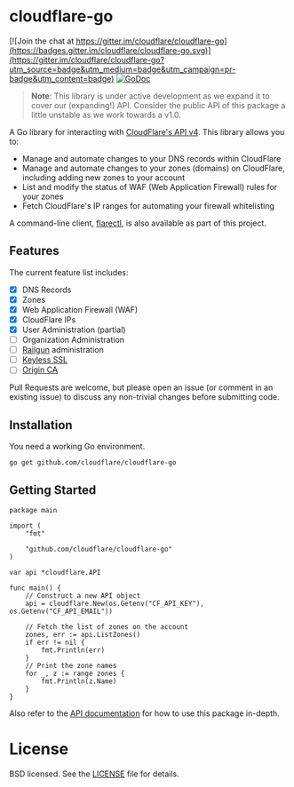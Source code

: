 # cloudflare-go

[![Join the chat at https://gitter.im/cloudflare/cloudflare-go](https://badges.gitter.im/cloudflare/cloudflare-go.svg)](https://gitter.im/cloudflare/cloudflare-go?utm_source=badge&utm_medium=badge&utm_campaign=pr-badge&utm_content=badge)
[![GoDoc](https://godoc.org/github.com/cloudflare/cloudflare-go?status.svg)](https://godoc.org/github.com/cloudflare/cloudflare-go)

> **Note**: This library is under active development as we expand it to cover our (expanding!) API.
Consider the public API of this package a little unstable as we work towards a v1.0.

A Go library for interacting with [CloudFlare's API v4](https://api.cloudflare.com/). This library
allows you to:

* Manage and automate changes to your DNS records within CloudFlare
* Manage and automate changes to your zones (domains) on CloudFlare, including adding new zones to
  your account
* List and modify the status of WAF (Web Application Firewall) rules for your zones
* Fetch CloudFlare's IP ranges for automating your firewall whitelisting

A command-line client, [flarectl](cmd/flarectl), is also available as part of this project.

## Features

The current feature list includes:

- [x] DNS Records
- [x] Zones
- [x] Web Application Firewall (WAF)
- [x] CloudFlare IPs
- [x] User Administration (partial)
- [ ] Organization Administration
- [ ] [Railgun](https://www.cloudflare.com/railgun/) administration
- [ ] [Keyless SSL](https://blog.cloudflare.com/keyless-ssl-the-nitty-gritty-technical-details/)
- [ ] [Origin CA](https://blog.cloudflare.com/universal-ssl-encryption-all-the-way-to-the-origin-for-free/)

Pull Requests are welcome, but please open an issue (or comment in an existing issue) to discuss any
non-trivial changes before submitting code.

## Installation

You need a working Go environment.

```
go get github.com/cloudflare/cloudflare-go
```

## Getting Started

```
package main

import (
	"fmt"

	"github.com/cloudflare/cloudflare-go"
)

var api *cloudflare.API

func main() {
	// Construct a new API object
	api = cloudflare.New(os.Getenv("CF_API_KEY"), os.Getenv("CF_API_EMAIL"))

	// Fetch the list of zones on the account
	zones, err := api.ListZones()
	if err != nil {
		fmt.Println(err)
	}
	// Print the zone names
	for _, z := range zones {
		fmt.Println(z.Name)
	}
}
```

Also refer to the [API documentation](https://godoc.org/github.com/cloudflare/cloudflare-go) for how
to use this package in-depth.

# License

BSD licensed. See the [LICENSE](LICENSE) file for details.
